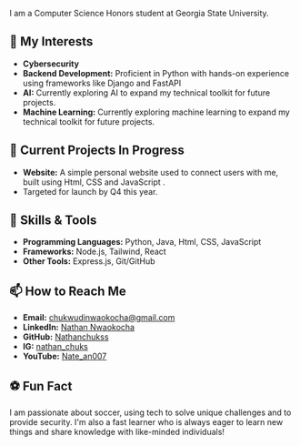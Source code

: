 I am a Computer Science Honors student at Georgia State University. 

👀 My Interests
--------------------------------------------------------------------------------------------------------------------------------------------------------
- **Cybersecurity**
- **Backend Development:** Proficient in Python with hands-on experience using frameworks like Django and FastAPI 
- **AI:** Currently exploring AI to expand my technical toolkit for future projects.
- **Machine Learning:** Currently exploring machine learning to expand my technical toolkit for future projects.

🌟 Current Projects In Progress
--------------------------------------------------------------------------------------------------------------------------------------------------------
- **Website:** A simple personal website used to connect users with me, built using Html, CSS and JavaScript .
- Targeted for launch by Q4 this year.

🔧 Skills & Tools
--------------------------------------------------------------------------------------------------------------------------------------------------------
- **Programming Languages:** Python, Java, Html, CSS, JavaScript
- **Frameworks:** Node.js, Tailwind, React
- **Other Tools:** Express.js, Git/GitHub

📫 How to Reach Me
--------------------------------------------------------------------------------------------------------------------------------------------------------
- **Email:** chukwudinwaokocha@gmail.com  
- **LinkedIn:** [Nathan Nwaokocha](https://www.linkedin.com/in/YOUR-LINK)  
- **GitHub:** [Nathanchukss](https://github.com/Nathanchukss)
- **IG:** [nathan_chuks](https://www.instagram.com/nathan_chuks)  
- **YouTube:** [Nate_an007](https://www.youtube.com/@Nate_an007)

⚽️ Fun Fact
--------------------------------------------------------------------------------------------------------------------------------------------------------
I am passionate about soccer, using tech to solve unique challenges and to provide security. I'm also a fast learner who is always eager to learn new things and share knowledge with like-minded individuals!
